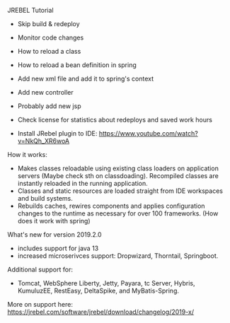 JREBEL Tutorial

- Skip build & redeploy
- Monitor code changes

- How to reload a class
- How to reload a bean definition in spring
- Add new xml file and add it to spring's context
- Add new controller
- Probably add new jsp
- Check license for statistics about redeploys and saved work hours

- Install JRebel plugin to IDE: https://www.youtube.com/watch?v=NkQh_XR6woA

How it works:
- Makes classes reloadable using existing class loaders on application servers (Maybe check sth on classdoading). Recompiled classes are instantly reloaded in the running application.
- Classes and static resources are loaded straight from IDE workspaces and build systems.
- Rebuilds caches, rewires components and applies configuration changes to the runtime as necessary for over 100 frameworks. (How does it work with spring)

What's new for version 2019.2.0
- includes support for java 13
- increased microserivces support: Dropwizard, Thorntail, Springboot.

Additional support for:
- Tomcat, WebSphere Liberty, Jetty, Payara, tc Server, Hybris, KumuluzEE, RestEasy, DeltaSpike, and MyBatis-Spring.

More on support here: https://jrebel.com/software/jrebel/download/changelog/2019-x/
